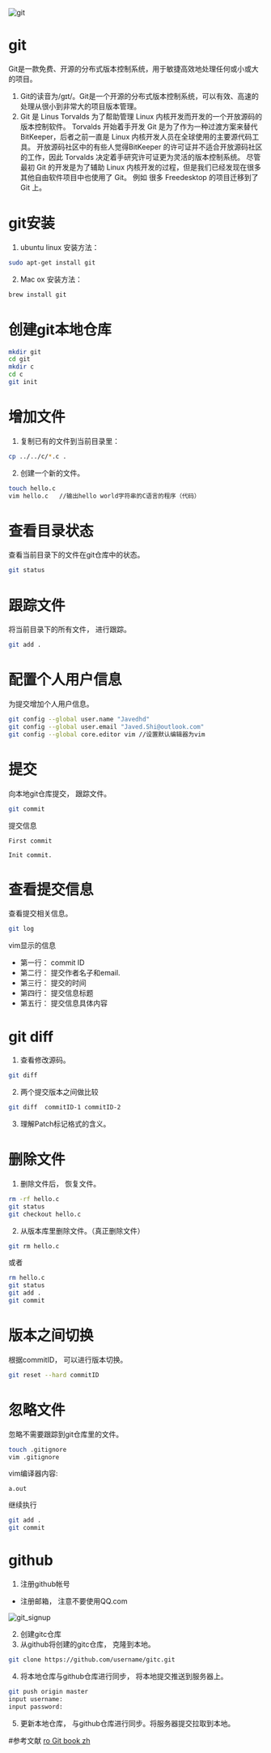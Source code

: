 ![git](https://timgsa.baidu.com/timg?image&quality=80&size=b9999_10000&sec=1489499470770&di=42f4885fcaf0917071d04797a3d89226&imgtype=0&src=http%3A%2F%2Fimages.cnblogs.com%2Fcnblogs_com%2Fqyf404%2F612381%2Fo_git-logo.png)
# git
Git是一款免费、开源的分布式版本控制系统，用于敏捷高效地处理任何或小或大的项目。
1. Git的读音为/gɪt/。Git是一个开源的分布式版本控制系统，可以有效、高速的处理从很小到非常大的项目版本管理。
2. Git 是 Linus Torvalds 为了帮助管理 Linux 内核开发而开发的一个开放源码的版本控制软件。
    Torvalds 开始着手开发 Git 是为了作为一种过渡方案来替代 BitKeeper，后者之前一直是 Linux 内核开发人员在全球使用的主要源代码工具。
    开放源码社区中的有些人觉得BitKeeper 的许可证并不适合开放源码社区的工作，因此 Torvalds 决定着手研究许可证更为灵活的版本控制系统。
    尽管最初 Git 的开发是为了辅助 Linux 内核开发的过程，但是我们已经发现在很多其他自由软件项目中也使用了 Git。
    例如 很多 Freedesktop 的项目迁移到了 Git 上。

# git安装
1. ubuntu linux 安装方法：
```sh
sudo apt-get install git
```
2. Mac ox 安装方法：
```sh
brew install git
```

# 创建git本地仓库
```sh
mkdir git
cd git
mkdir c
cd c
git init
```

# 增加文件
1. 复制已有的文件到当前目录里：
```sh
cp ../../c/*.c .
```
2. 创建一个新的文件。
```sh
touch hello.c
vim hello.c   //输出hello world字符串的C语言的程序（代码）
```
# 查看目录状态
查看当前目录下的文件在git仓库中的状态。
```sh
git status
```

# 跟踪文件
将当前目录下的所有文件， 进行跟踪。
```sh
git add .
```
# 配置个人用户信息
为提交增加个人用户信息。
```sh
git config --global user.name "Javedhd"
git config --global user.email "Javed.Shi@outlook.com"  
git config --global core.editor vim //设置默认编辑器为vim
```

# 提交
向本地git仓库提交， 跟踪文件。
```sh
git commit
```
提交信息
```````
First commit

Init commit.
```````

# 查看提交信息
查看提交相关信息。
```sh
git log
```
vim显示的信息
* 第一行： commit ID
* 第二行： 提交作者名子和email.
* 第三行： 提交的时间
* 第四行： 提交信息标题
* 第五行： 提交信息具体内容

# git diff
1. 查看修改源码。
```sh
git diff
```
2. 两个提交版本之间做比较
```sh
git diff  commitID-1 commitID-2
```
3. 理解Patch标记格式的含义。

# 删除文件
1. 删除文件后， 恢复文件。
```sh
rm -rf hello.c
git status
git checkout hello.c
```
2. 从版本库里删除文件。（真正删除文件）
```sh
git rm hello.c
```
或者
```sh
rm hello.c
git status
git add .
git commit
```

# 版本之间切换
根据commitID， 可以进行版本切换。
```sh
git reset --hard commitID
```

# 忽略文件
忽略不需要跟踪到git仓库里的文件。
```sh
touch .gitignore
vim .gitignore
```
vim编译器内容:
```
a.out
```
继续执行
```sh
git add .
git commit
```

# github
1. 注册github帐号
*  注册邮箱， 注意不要使用QQ.com

![git_signup](img/git_sigup.png)

2. 创建gitc仓库
3. 从github将创建的gitc仓库， 克隆到本地。
```sh
git clone https://github.com/username/gitc.git
```
4. 将本地仓库与github仓库进行同步， 将本地提交推送到服务器上。
```sh
git push origin master
input username:
input password:
```
5. 更新本地仓库， 与github仓库进行同步。将服务器提交拉取到本地。

#参考文献
[ro Git book zh](https://git-scm.com/book/zh/v2)
